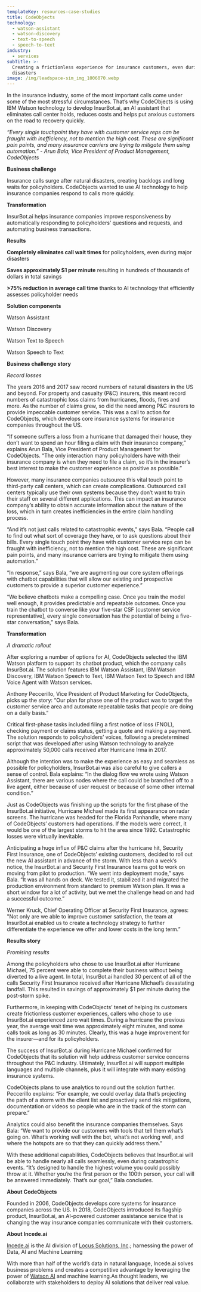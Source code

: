 ```yaml
---
templateKey: resources-case-studies
title: CodeObjects
technology:
  - watson-assistant
  - watson-discovery
  - text-to-speech
  - speech-to-text
industry:
  - services
subTitle: >-
  Creating a frictionless experience for insurance customers, even during
  disasters
image: /img/leadspace-sim_img_1006070.webp
---
```

In the insurance industry, some of the most important calls come under some of the most stressful circumstances. That’s why CodeObjects is using IBM Watson technology to develop InsurBot.ai, an AI assistant that eliminates call center holds, reduces costs and helps put anxious customers on the road to recovery quickly.

*“Every single touchpoint they have with customer service reps can be fraught with inefficiency, not to mention the high cost. These are significant pain points, and many insurance carriers are trying to mitigate them using automation.” - Arun Bala, Vice President of Product Management, CodeObjects*

**Business challenge**

Insurance calls surge after natural disasters, creating backlogs and long waits for policyholders. CodeObjects wanted to use AI technology to help insurance companies respond to calls more quickly.

**Transformation**

InsurBot.ai helps insurance companies improve responsiveness by automatically responding to policyholders’ questions and requests, and automating business transactions.

**Results**

**Completely eliminates call wait times** for policyholders, even during major disasters

**Saves approximately $1 per minute** resulting in hundreds of thousands of dollars in total savings

**\>75% reduction in average call time** thanks to AI technology that efficiently assesses policyholder needs

**Solution components**

Watson Assistant

Watson Discovery

Watson Text to Speech

Watson Speech to Text

**Business challenge story**

*Record losses*

The years 2016 and 2017 saw record numbers of natural disasters in the US and beyond. For property and casualty (P&C) insurers, this meant record numbers of catastrophic loss claims from hurricanes, floods, fires and more. As the number of claims grew, so did the need among P&C insurers to provide impeccable customer service. This was a call to action for CodeObjects, which develops core insurance systems for insurance companies throughout the US.

“If someone suffers a loss from a hurricane that damaged their house, they don’t want to spend an hour filing a claim with their insurance company,” explains Arun Bala, Vice President of Product Management for CodeObjects. “The only interaction many policyholders have with their insurance company is when they need to file a claim, so it’s in the insurer’s best interest to make the customer experience as positive as possible.”

However, many insurance companies outsource this vital touch point to third-party call centers, which can create complications. Outsourced call centers typically use their own systems because they don’t want to train their staff on several different applications. This can impact an insurance company’s ability to obtain accurate information about the nature of the loss, which in turn creates inefficiencies in the entire claim handling process.

“And it’s not just calls related to catastrophic events,” says Bala. “People call to find out what sort of coverage they have, or to ask questions about their bills. Every single touch point they have with customer service reps can be fraught with inefficiency, not to mention the high cost. These are significant pain points, and many insurance carriers are trying to mitigate them using automation.”

“In response,” says Bala, “we are augmenting our core system offerings with chatbot capabilities that will allow our existing and prospective customers to provide a superior customer experience.”

“We believe chatbots make a compelling case. Once you train the model well enough, it provides predictable and repeatable outcomes. Once you train the chatbot to converse like your five-star CSF \[customer service representative], every single conversation has the potential of being a five-star conversation,” says Bala.

**Transformation**

*A dramatic rollout*

After exploring a number of options for AI, CodeObjects selected the IBM Watson platform to support its chatbot product, which the company calls InsurBot.ai. The solution features IBM Watson Assistant, IBM Watson Discovery, IBM Watson Speech to Text, IBM Watson Text to Speech and IBM Voice Agent with Watson services.

Anthony Peccerillo, Vice President of Product Marketing for CodeObjects, picks up the story: “Our plan for phase one of the product was to target the customer service area and automate repeatable tasks that people are doing on a daily basis.”

Critical first-phase tasks included filing a first notice of loss (FNOL), checking payment or claims status, getting a quote and making a payment. The solution responds to policyholders’ voices, following a predetermined script that was developed after using Watson technology to analyze approximately 50,000 calls received after Hurricane Irma in 2017.

Although the intention was to make the experience as easy and seamless as possible for policyholders, InsurBot.ai was also careful to give callers a sense of control. Bala explains: “In the dialog flow we wrote using Watson Assistant, there are various nodes where the call could be branched off to a live agent, either because of user request or because of some other internal condition.”

Just as CodeObjects was finishing up the scripts for the first phase of the InsurBot.ai initiative, Hurricane Michael made its first appearance on radar screens. The hurricane was headed for the Florida Panhandle, where many of CodeObjects’ customers had operations. If the models were correct, it would be one of the largest storms to hit the area since 1992. Catastrophic losses were virtually inevitable.

Anticipating a huge influx of P&C claims after the hurricane hit, Security First Insurance, one of CodeObjects’ existing customers, decided to roll out the new AI assistant in advance of the storm. With less than a week’s notice, the InsurBot.ai and Security First Insurance teams got to work on moving from pilot to production. “We went into deployment mode,” says Bala. “It was all hands on deck. We tested it, stabilized it and migrated the production environment from standard to premium Watson plan. It was a short window for a lot of activity, but we met the challenge head on and had a successful outcome.”

Werner Kruck, Chief Operating Officer at Security First Insurance, agrees: "Not only are we able to improve customer satisfaction, the team at InsurBot.ai enabled us to create a technology strategy to further differentiate the experience we offer and lower costs in the long term.”

**Results story**

*Promising results*

Among the policyholders who chose to use InsurBot.ai after Hurricane Michael, 75 percent were able to complete their business without being diverted to a live agent. In total, InsurBot.ai handled 30 percent of all of the calls Security First Insurance received after Hurricane Michael’s devastating landfall. This resulted in savings of approximately $1 per minute during the post-storm spike.

Furthermore, in keeping with CodeObjects’ tenet of helping its customers create frictionless customer experiences, callers who chose to use InsurBot.ai experienced zero wait times. During a hurricane the previous year, the average wait time was approximately eight minutes, and some calls took as long as 30 minutes. Clearly, this was a huge improvement for the insurer—and for its policyholders.

The success of InsurBot.ai during Hurricane Michael confirmed for CodeObjects that its solution will help address customer service concerns throughout the P&C industry. Ultimately, InsurBot.ai will support multiple languages and multiple channels, plus it will integrate with many existing insurance systems.

CodeObjects plans to use analytics to round out the solution further. Peccerillo explains: “For example, we could overlay data that’s projecting the path of a storm with the client list and proactively send risk mitigations, documentation or videos so people who are in the track of the storm can prepare.”

Analytics could also benefit the insurance companies themselves. Says Bala: “We want to provide our customers with tools that tell them what’s going on. What’s working well with the bot, what’s not working well, and where the hotspots are so that they can quickly address them.”

With these additional capabilities, CodeObjects believes that InsurBot.ai will be able to handle nearly all calls seamlessly, even during catastrophic events. “It’s designed to handle the highest volume you could possibly throw at it. Whether you’re the first person or the 100th person, your call will be answered immediately. That’s our goal,” Bala concludes.

**About CodeObjects**

Founded in 2006, CodeObjects develops core systems for insurance companies across the US. In 2018, CodeObjects introduced its flagship product, InsurBot.ai, an AI-powered customer assistance service that is changing the way insurance companies communicate with their customers.

**About Incede.ai**

[Incede.ai](https://www.incede.ai) is the AI division of [Locus Solutions, Inc](http://www.locussolutions.com).; harnessing the power of Data, AI and Machine Learning

With more than half of the world’s data in natural language, Incede.ai solves business problems and creates a competitive advantage by leveraging the power of [Watson AI](https://www.ibm.com/watson) and machine learning.As thought leaders, we collaborate with stakeholders to deploy AI solutions that deliver real value.
